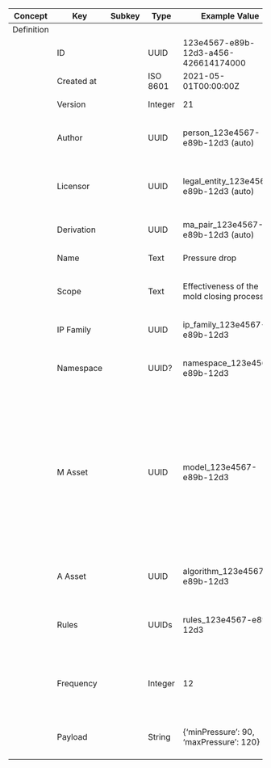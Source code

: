 
<style>
  .md-typeset h1,
  .md-content__button {
    display: none;
  }
</style>
| Concept    | Key        | Subkey | Type     | Example Value                             | Comment                                                                                                                                                                                                                                                                          | Condition |
| ---------- | ---------- | ------ | -------- | ----------------------------------------- | -------------------------------------------------------------------------------------------------------------------------------------------------------------------------------------------------------------------------------------------------------------------------------- | --------- |
| Definition |            |        |          |                                           |                                                                                                                                                                                                                                                                                  |           |
|            | ID         |        | UUID     | 123e4567-e89b-12d3-a456-426614174000      | Unique identifier for the MA Pair                                                                                                                                                                                                                                                | auto      |
|            | Created at |        | ISO 8601 | 2021-05-01T00:00:00Z                      | Date of creation                                                                                                                                                                                                                                                                 | auto      |
|            | Version    |        | Integer  | 21                                        | Version number of the MA Pair                                                                                                                                                                                                                                                    |           |
|            | Author     |        | UUID     | person_123e4567-e89b-12d3 (auto)          | Identifier of the Author of the MA Pair (NB: Entity for author is referenced)                                                                                                                                                                                                    | auto      |
|            | Licensor   |        | UUID     | legal_entity_123e4567-e89b-12d3 (auto)    | Identifier of the Legal Entity licensing the MA Pair (NB: Entity for Licensor is referenced)                                                                                                                                                                                     | auto      |
|            | Derivation |        | UUID     | ma_pair_123e4567-e89b-12d3 (auto)         | In case of derivation, references to parent / child (optional)                                                                                                                                                                                                                   | auto      |
|            | Name       |        | Text     | Pressure drop                             | Short name to identify the MA Pair                                                                                                                                                                                                                                               |           |
|            | Scope      |        | Text     | Effectiveness of the mold closing process | Short description of the scope of the MA Pair (human readable)                                                                                                                                                                                                                   |           |
|            | IP Family  |        | UUID     | ip_family_123e4567-e89b-12d3              | Identifier of the IP Family the MA Pair is valid for                                                                                                                                                                                                                             |           |
|            | Namespace  |        | UUID?    | namespace_123e4567-e89b-12d3              | Context to interpret the associated information (optional?)                                                                                                                                                                                                                      |           |
|            | M Asset    |        | UUID     | model_123e4567-e89b-12d3                  | Identifier of the Model Asset associated to the MA Pair (NB: The corresponding model file is indicated in Model metadata (first tab) as Model_URI and the corresponding zip file needs to be served to the Algorithm to evaluate the Model by the Microservice (MODEL_FILENAME)) |           |
|            | A Asset    |        | UUID     | algorithm_123e4567-e89b-12d3              | Identifiers of the Algorithm Asset associated to the MA Pair                                                                                                                                                                                                                     |           |
|            | Rules      |        | UUIDs    | rules_123e4567-e89b-12d3                  | References to recommended Rules to be verified per Evaluation of the MA Pair                                                                                                                                                                                                     |           |
|            | Frequency  |        | Integer  | 12                                        | Recommended number of evaluations conducted per hour for the MA Pair (optional)                                                                                                                                                                                                  |           |
|            | Payload    |        | String   | {‘minPressure’: 90, ‘maxPressure’: 120}   | User-defined key-value pairs: JSON string with additional information (optional)                                                                                                                                                                                                 |           |
